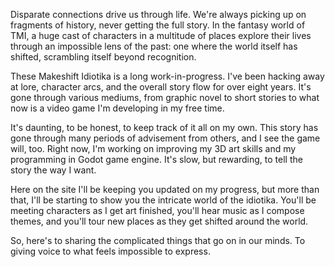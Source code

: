 Disparate connections drive us through life. We're always picking up on fragments of history, never getting the full story. In the fantasy world of TMI, a huge cast of characters in a multitude of places explore their lives through an impossible lens of the past: one where the world itself has shifted, scrambling itself beyond recognition.

These Makeshift Idiotika is a long work-in-progress. I've been hacking away at lore, character arcs, and the overall story flow for over eight years. It's gone through various mediums, from graphic novel to short stories to what now is a video game I'm developing in my free time.

It's daunting, to be honest, to keep track of it all on my own. This story has gone through many periods of advisement from others, and I see the game will, too. Right now, I'm working on improving my 3D art skills and my programming in Godot game engine. It's slow, but rewarding, to tell the story the way I want.

Here on the site I'll be keeping you updated on my progress, but more than that, I'll be starting to show you the intricate world of the idiotika. You'll be meeting characters as I get art finished, you'll hear music as I compose themes, and you'll tour new places as they get shifted around the world.

So, here's to sharing the complicated things that go on in our minds. To giving voice to what feels impossible to express.
